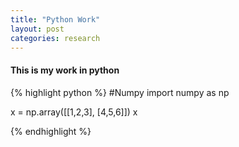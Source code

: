 ```yaml
---
title: "Python Work"
layout: post
categories: research
---
```




#### This is my work in python

{% highlight python %}
#Numpy
import numpy as np

x = np.array([[1,2,3], [4,5,6]])
x

{% endhighlight %}

